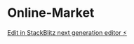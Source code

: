 # Online-Market

[Edit in StackBlitz next generation editor ⚡️](https://stackblitz.com/~/github.com/Cena980/Online-Market)